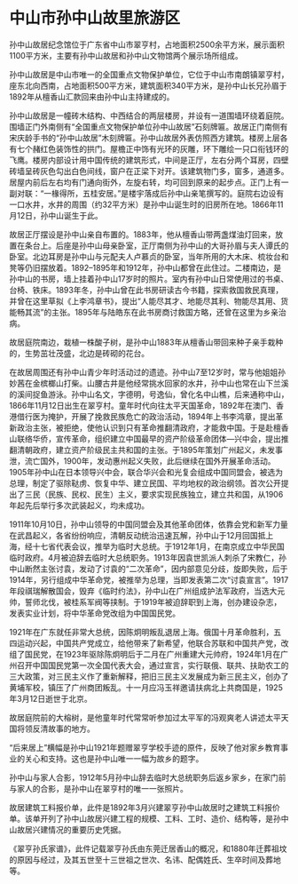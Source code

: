 # 中山市孙中山故里旅游区  
孙中山故居纪念馆位于广东省中山市翠亨村，占地面积2500余平方米，展示面积1100平方米，主要有孙中山故居和孙中山文物馆两个展示场所组成。  

孙中山故居是中山市唯一的全国重点文物保护单位，它位于中山市南朗镇翠亨村，座东北向西南，占地面积500平方米，建筑面积340平方米，是孙中山长兄孙眉于1892年从檀香山汇款回来由孙中山主持建成的。  

孙中山故居是一幢砖木结构、中西结合的两层楼房，并设有一道围墙环绕着庭院。围墙正门外南侧有“全国重点文物保护单位孙中山故居”石刻牌匾。故居正门南侧有宋庆龄手书的“孙中山故居”木刻牌匾。孙中山故居外表仿照西方建筑。楼房上层各有七个赭红色装饰性的拱门。屋檐正中饰有光环的灰雕，环下雕绘一只口衔钱环的飞鹰。楼房内部设计用中国传统的建筑形式，中间是正厅，左右分两个耳房，四壁砖墙呈砖灰色勾出白色间线，窗户在正梁下对开。该建筑物门多，窗多，通道多。居屋内前后左右均有门通向街外，左旋右转，均可回到原来的起步点。正门上有一副对联：“一椽得所，五桂安居。”是楼宇落成后孙中山亲笔撰写的。庭院右边设有一口水井，水井的周围（约32平方米）是孙中山诞生时的旧房所在地。1866年11月12日，孙中山诞生于此。  

故居正厅摆设是孙中山亲自布置的。1883年，他从檀香山带两盏煤油灯回来，放置在条台上。后座是孙中山母亲卧室，正厅南侧为孙中山的大哥孙眉与夫人谭氏的卧室。北边耳房是孙中山与元配夫人卢慕贞的卧室，当年所用的大木床、梳妆台和凳等仍旧摆放着。1892–1895年和1912年，孙中山都曾在此住过。二楼南边，是孙中山的书房，墙上挂着孙中山17岁时的照片。室内有孙中山日常使用过的书桌、台椅、铁床。1893年冬，孙中山曾在此书房研读古今书籍，探索救国救民真理，并曾在这里草拟《上李鸿章书》，提出“人能尽其才、地能尽其利、物能尽其用、货能畅其流”的主张。1895年与陆皓东在此书房商讨救国方略，还曾在这里为乡亲治病。  

故居庭院南边，栽植一株酸子树，是孙中山1883年从檀香山带回来种子亲手栽种的，生势茁壮茂盛，北边是砖砌的花台。  

在故居周围还有孙中山青少年时活动过的遗迹。孙中山7至12岁时，常与他姐姐孙妙茜在金槟榔山打柴。山腰古井是他经常挑水回家的水井，孙中山也常在山下兰溪的溪间捉鱼游泳。孙中山名文，字德明，号逸仙，曾化名中山樵，后来通称中山，1866年11月12日出生在翠亨村。童年时代向往太平天国革命，1892年在澳门、香港借行医为掩护，开展了挽救民族危亡的政治活动，1894年上书李鸿章，提出革新政治主张，被拒绝，使他认识到只有革命推翻清政府，才能救中国。于是赴檀香山联络华侨，宣传革命，组织建立中国最早的资产阶级革命团体—兴中会，提出推翻清朝政府，建立资产阶级民主共和国的主张。于1895年策划广州起义，未发事泄，流亡国外，1900年，发动惠州起义失败，此后继续在国外开展革命活动。1905年孙中山在日本领导兴中会，联合华兴会和光复会组成中国同盟会，被选为总理，制定了驱除鞑虏、恢复中华、建立民国、平均地权的政治纲领。首次公开提出了三民（民族、民权、民生）主义，要求实现民族独立，建立共和国，从1906年起先后举行多次武装起义，均未成功。  

1911年10月10日，孙中山领导的中国同盟会及其他革命团体，依靠会党和新军力量在武昌起义，各省纷纷响应，清朝反动统治迅速瓦解，孙中山于12月回国抵上海，经十七省代表会议，推举为临时大总统。于1912年1月，在南京成立中华民国临时政府。4月被迫辞去临时大总统职务。1913年因袁世凯派人刺杀了宋教仁，孙中山断然主张讨袁，发动了讨袁的“二次革命”，因内部意见分歧，旋即失败，后于1914年，另行组成中华革命党，被推举为总理，当即发表第二次“讨袁宣言”。1917年段祺瑞解散国会，毁弃《临时约法》，孙中山在广州组成护法军政府，当选大元帅，誓师北伐，被桂系军阀等挟制。于1919年被迫辞职到上海，创办建设杂志，发表实业计划，将中华革命党改组为中国国民党。  

1921年在广东就任非常大总统，因陈炯明叛乱退居上海。俄国十月革命胜利，五四运动兴起，中国共产党成立，给他带来了新希望，他联合苏联和中国共产党，改组了国民党，在1923年驱除陈炯明后于二月在广州重建大元帅府，1924年1月在广州召开中国国民党第一次全国代表大会，通过宣言，实行联俄、联共、扶助农工的三大政策，对三民主义作了重新解释，把旧三民主义发展成为新三民主义，创办了黄埔军校，镇压了广州商团叛乱。十一月应冯玉祥邀请扶病北上共商国是，1925年3月12日逝世于北京。  

故居庭院前的大榕树，是他童年时代常常听参加过太平军的冯观爽老人讲述太平天国将领反清故事的地方。  

“后来居上”横幅是孙中山1921年题赠翠亨学校手迹的原件，反映了他对家乡教育事业的关心和支持。这也是孙中山唯一一幅为故乡的题字。  

孙中山与家人合影，1912年5月孙中山辞去临时大总统职务后返乡家乡，在家门前与家人的合影，是孙中山在翠亨村的唯一一张照片。  

故居建筑工料报价单，此件是1892年3月兴建翠亨孙中山故居时之建筑工料报价单。该单开列了孙中山故居兴建工程的规模、工料、工时、造价、结构等，是孙中山故居兴建情况的重要历史凭据。  

《翠亨孙氏家谱》，此件记载翠亨孙氏由东莞迁居香山的概况，和1880年迁葬祖坟的原因与经过，及其五世至十三世祖之世次、名讳、配偶姓氏、生卒时间及葬地等。  
<!-- Last processed: 2025-07-22 03:44:21 -->
